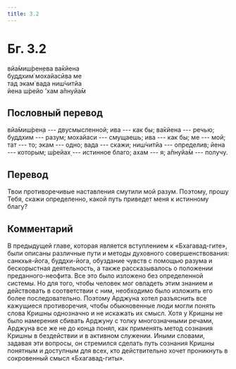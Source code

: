 ```yaml
---
title: 3.2
---
```


# Бг. 3.2
вйа̄миш́рен̣ева ва̄кйена<br/>
буддхим̇ мохайасӣва ме<br/>
тад экам̇ вада ниш́читйа<br/>
йена ш́рейо ’хам а̄пнуйа̄м
## Пословный перевод

вйа̄миш́рен̣а --- двусмысленной; ива --- как бы; ва̄кйена --- речью; буддхим
--- разум; мохайаси --- смущаешь; ива --- как бы; ме --- мой; тат ---
то; экам --- одно; вада --- скажи; ниш́читйа --- определив; йена ---
которым; ш́рейах̣ --- истинное благо; ахам --- я; а̄пнуйа̄м --- получу.

## Перевод

Твои противоречивые наставления смутили мой разум. Поэтому, прошу Тебя,
скажи определенно, какой путь приведет меня к истинному благу?

## Комментарий

В предыдущей главе, которая является вступлением к «Бхагавад-гите», были
описаны различные пути и методы духовного совершенствования:
санкхья-йога, буддхи-йога, обуздание чувств с помощью разума и
бескорыстная деятельность, а также рассказывалось о положении
преданного-неофита. Все это было изложено без определенной системы. Но
для того, чтобы человек мог овладеть этим знанием и действовать в
соответствии с ним, необходимо было изложить его более последовательно.
Поэтому Арджуна хотел разъяснить все кажущиеся противоречия, чтобы
обыкновенные люди могли понять слова Кришны однозначно и не искажать их
смысл. Хотя у Кришны не было намерения сбивать Арджуну с толку
многозначными речами, Арджуна все же не до конца понял, как применять
метод сознания Кришны в бездействии и в активном служении. Иными
словами, задавая эти вопросы, он стремился сделать путь сознания Кришны
понятным и доступным для всех, кто действительно хочет проникнуть в
сокровенный смысл «Бхагавад-гиты».
